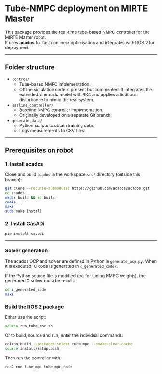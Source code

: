 # Tube-NMPC deployment on MIRTE Master

This package provides the real-time tube-based NMPC controller for the MIRTE Master robot.  
It uses **acados** for fast nonlinear optimisation and integrates with ROS 2 for deployment.

---

## Folder structure

- `control/`
  - Tube-based NMPC implementation.
  - Offline simulation code is present but commented. It integrates the extended kinematic model with RK4 and applies a fictitious disturbance to mimic the real system.
- `basline_controller/`
  - Baseline NMPC controller implementation.
  - Originally developed on a separate Git branch.
- `generate_data/`
  - Python scripts to obtain training data.
  - Logs measurements to CSV files.

---

## Prerequisites on robot

### 1. Install acados
Clone and build `acados` in the workspace `src/` directory (outside this branch):

```bash
git clone --recurse-submodules https://github.com/acados/acados.git
cd acados
mkdir build && cd build
cmake ..
make
sudo make install
```

### 2. Install CasADi
```bash
pip install casadi
```

---

###  Solver generation

The acados OCP and solver are defined in Python in `generate_ocp.py`. When it is executed, C code is generated in ``c_generated_code/``.

If the Python source file is modified (ex. for tuning NMPC weights), the generated C solver must be rebuilt:
```bash
cd c_generated_code
make
```

###  Build the ROS 2 package

Either use the script:
```bash
source run_tube_mpc.sh
```
Or to build, source and run, enter the individual commands:

```bash
colcon build --packages-select tube_mpc --cmake-clean-cache
source install/setup.bash
```
Then run the controller with:
```bash
ros2 run tube_mpc tube_mpc_node
```

